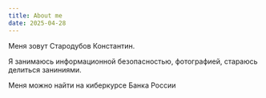 ```yaml
---
title: About me
date: 2025-04-28
---
```


Меня зовут Стародубов Константин.

Я занимаюсь информационной безопасностью, фотографией, стараюсь делиться заниниями.

Меня можно найти на киберкурсе Банка России
